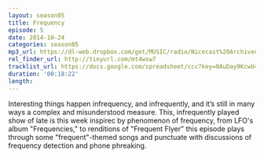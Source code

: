 ```yaml
---
layout: season05
title: Frequency
episode: 5
date: 2014-10-24
categories: season05
mp3_url: https://dl-web.dropbox.com/get/MUSIC/radio/Nicecast%20Archived%20Audio%2020141017%202344.mp3?_subject_uid=7743283&w=AACo0WSkzcfnkb-yVXH7RiOMNkJg_kyWFMYtC7cSdT2gOA
rel_finder_url: http://tinyurl.com/mt4wsw7
tracklist_url: https://docs.google.com/spreadsheet/ccc?key=0AuDay9KcwU4YdHFBUWkyZUJkdGQtWUtUMnBRdXFFTGc&usp=drive_web#gid=46
duration: '00:18:22'
length:
---
```


Interesting things happen infrequency, and infrequently, and it’s still in many ways a complex and misunderstood measure. This, infrequently played show of late is this week inspirec by phenomenon of frequency, from LFO's album "Frequencies," to renditions of "Frequent Flyer" this episode plays through some "frequent"-themed songs and punctuate with discussions of frequency detection and phone phreaking.